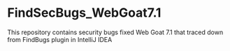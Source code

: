 # FindSecBugs_WebGoat7.1
This repository contains security bugs fixed Web Goat 7.1 that traced down from FindBugs plugin in IntelliJ IDEA
